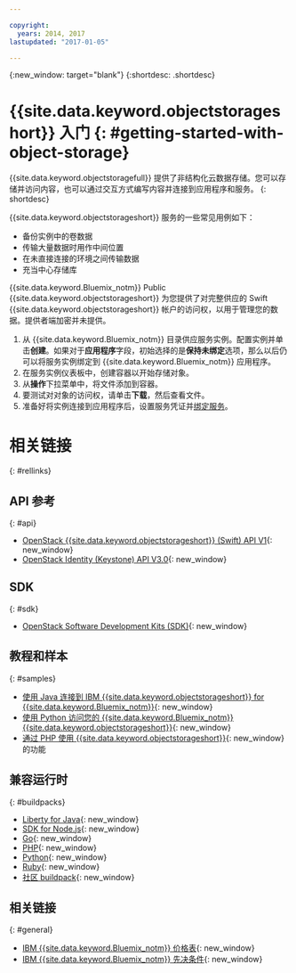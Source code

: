 ```yaml
---

copyright:
  years: 2014, 2017
lastupdated: "2017-01-05"

---
```

{:new_window: target="blank"}
{:shortdesc: .shortdesc}



# {{site.data.keyword.objectstorageshort}} 入门  {: #getting-started-with-object-storage}


{{site.data.keyword.objectstoragefull}} 提供了非结构化云数据存储。您可以存储并访问内容，也可以通过交互方式编写内容并连接到应用程序和服务。
{: shortdesc}

{{site.data.keyword.objectstorageshort}} 服务的一些常见用例如下：

* 备份实例中的卷数据
* 传输大量数据时用作中间位置
* 在未直接连接的环境之间传输数据
* 充当中心存储库


{{site.data.keyword.Bluemix_notm}} Public {{site.data.keyword.objectstorageshort}} 为您提供了对完整供应的 Swift {{site.data.keyword.objectstorageshort}} 帐户的访问权，以用于管理您的数据。提供者端加密并未提供。


1.	从 {{site.data.keyword.Bluemix_notm}} 目录供应服务实例。配置实例并单击**创建**。如果对于**应用程序**字段，初始选择的是**保持未绑定**选项，那么以后仍可以将服务实例绑定到 {{site.data.keyword.Bluemix_notm}} 应用程序。
2. 在服务实例仪表板中，创建容器以开始存储对象。
3. 从**操作**下拉菜单中，将文件添加到容器。
4. 要测试对对象的访问权，请单击**下载**，然后查看文件。
5. 准备好将实例连接到应用程序后，设置服务凭证并[绑定服务](/docs/services/reqnsi.html#add_service)。



# 相关链接 
{: #rellinks}

## API 参考 
{: #api}
* [OpenStack {{site.data.keyword.objectstorageshort}} (Swift) API V1](http://developer.openstack.org/api-ref-objectstorage-v1.html){: new_window}
* [OpenStack Identity (Keystone) API V3.0](http://developer.openstack.org/api-ref-identity-v3.html){: new_window}

## SDK 
{: #sdk}
* [OpenStack Software Development Kits (SDK)](https://wiki.openstack.org/wiki/SDKs){: new_window}

## 教程和样本 
{: #samples}
* [使用 Java 连接到 IBM {{site.data.keyword.objectstorageshort}} for {{site.data.keyword.Bluemix_notm}}](https://developer.ibm.com/recipes/tutorials/connecting-to-ibm-object-storage-for-bluemix-with-java/){: new_window}
* [使用 Python 访问您的 {{site.data.keyword.Bluemix_notm}} {{site.data.keyword.objectstorageshort}}](https://developer.ibm.com/recipes/tutorials/use-python-to-access-your-bluemix-object-storage/){: new_window}
* [通过 PHP 使用 {{site.data.keyword.objectstorageshort}}](https://developer.ibm.com/recipes/tutorials/use-php-to-leverage-object-storage-for-bluemix/){: new_window} 的功能

## 兼容运行时 
{: #buildpacks}
* [Liberty for Java](https://www.ng.bluemix.net/docs/runtimes/liberty/index.html){: new_window}
* [SDK for Node.js](https://www.ng.bluemix.net/docs/runtimes/nodejs/index.html){: new_window}
* [Go](https://www.ng.bluemix.net/docs/runtimes/go/index.html){: new_window}
* [PHP](https://www.ng.bluemix.net/docs/runtimes/php/index.html){: new_window}
* [Python](https://www.ng.bluemix.net/docs/runtimes/python/index.html){: new_window}
* [Ruby](https://www.ng.bluemix.net/docs/runtimes/ruby/index.html){: new_window}
* [社区 buildpack](https://www.ng.bluemix.net/docs/starters/byob.html){: new_window}


## 相关链接 
{: #general}
* [IBM {{site.data.keyword.Bluemix_notm}} 价格表](https://www.ng.bluemix.net/#/pricing){: new_window}
* [IBM {{site.data.keyword.Bluemix_notm}} 先决条件](https://developer.ibm.com/bluemix/support/#prereqs){: new_window}
